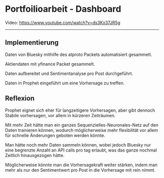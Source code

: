 # Portfoilioarbeit - Dashboard

Video: https://www.youtube.com/watch?v=ds3Kx37JR5g


---

## Implementierung

Daten von Bluesky mithilfe des atproto Packets automatisiert gesammelt.

Aktiendaten mit yfinance Packet gesammelt.

Daten aufbereitet und Sentimentanalyse pro Post durchgeführt.

Daten in Prophet eingeführt um eine Vorhersage zu treffen.


## Reflexion

Prophet eignet sich eher für langzeitigere Vorhersagen, aber gibt dennoch Stabile vorhersagen, vor allem in kürzeren Zeiträumen.

Mit mehr Zeit hätte man ein ganzes Sequenzielles-Neuronales-Netz auf den Daten trainieren können, wodurch möglicherweise mehr flexibilität vor allem für schnelle Änderungen geboten werden könnte.

Man hätte noch mehr Daten sammeln können, wobei jedoch Bluesky nur eine begrenzte Anzahl an API calls pro tag erlaubt, was das ganze nochmal Zeitlich hinausgezogen hätte.

Möglicherweise könnte man die Vorhersagekraft weiter stärken, indem man mehr als nur den Sentimentwert pro Post in die Vorhersage mit rein nimmt.

